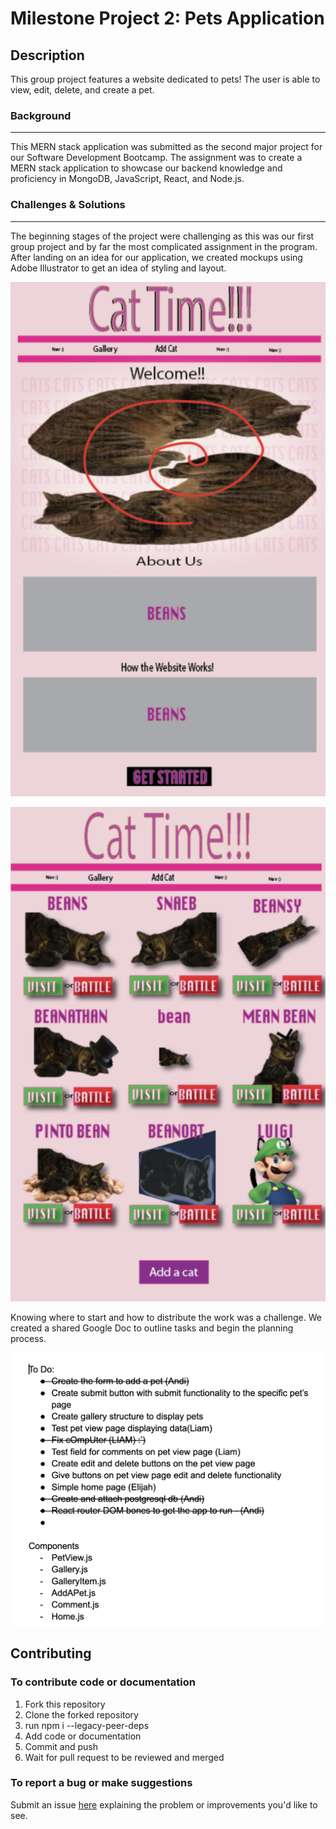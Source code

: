 # Milestone Project 2: Pets Application

## Description

This group project features a website dedicated to pets! The user is able to view, edit, delete, and create a pet. 

### Background

---

This MERN stack application was submitted as the second major project for our Software Development Bootcamp. The assignment was to create a MERN stack application to showcase our backend knowledge and proficiency in MongoDB, JavaScript, React, and Node.js.

### Challenges & Solutions

---

The beginning stages of the project were challenging as this was our first group project and by far the most complicated assignment in the program. After landing on an idea for our application, we created mockups using Adobe Illustrator to get an idea of styling and layout.

![Home page mockup](public/css/images/homepagemockup.png)

![Gallery page mockup](public/css/images/gallerymockup.png)

Knowing where to start and how to distribute the work was a challenge. We created a shared Google Doc to outline tasks and begin the planning process. 

![First stage of planning](public/css/images/firstplanningstage.png)

## Contributing

### To contribute code or documentation

1. Fork this repository
2. Clone the forked repository
3. run npm i --legacy-peer-deps
4. Add code or documentation
4. Commit and push
5. Wait for pull request to be reviewed and merged

### To report a bug or make suggestions

Submit an issue [here](https://github.com/LiamV0715/MP2-Mongo/issues) explaining the problem or improvements you'd like to see. 